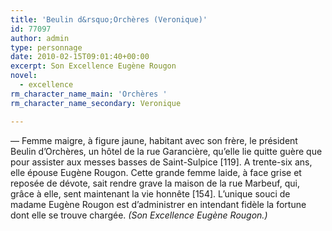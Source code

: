 ```yaml
---
title: 'Beulin d&rsquo;Orchères (Veronique)'
id: 77097
author: admin
type: personnage
date: 2010-02-15T09:01:40+00:00
excerpt: Son Excellence Eugène Rougon
novel:
  - excellence
rm_character_name_main: 'Orchères '
rm_character_name_secondary: Veronique

---
```

— Femme maigre, à figure jaune, habitant avec son frère, le président Beulin d&rsquo;Orchères, un hôtel de la rue Garancière, qu&rsquo;elle lie quitte guère que pour assister aux messes basses de Saint-Sulpice [119]. A trente-six ans, elle épouse Eugène Rougon. Cette grande femme laide, à face grise et reposée de dévote, sait rendre grave la maison de la rue Marbeuf, qui, grâce à elle, sent maintenant la vie honnête [154]. L&rsquo;unique souci de madame Eugène Rougon est d&rsquo;administrer en intendant fidèle la fortune dont elle se trouve chargée. _(Son Excellence Eugène Rougon.)_